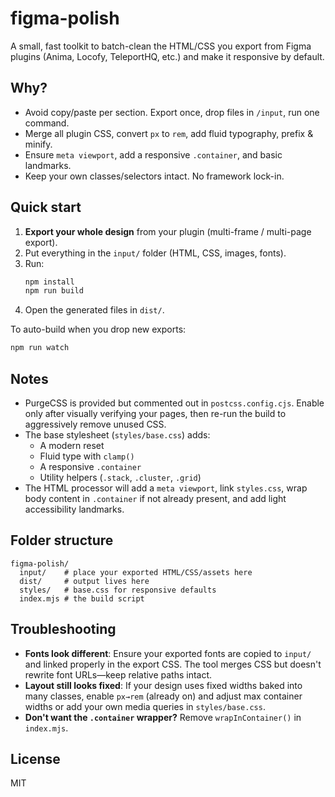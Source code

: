 # figma-polish

A small, fast toolkit to batch-clean the HTML/CSS you export from Figma plugins (Anima, Locofy, TeleportHQ, etc.) and make it responsive by default.

## Why?
- Avoid copy/paste per section. Export once, drop files in `/input`, run one command.
- Merge all plugin CSS, convert `px` to `rem`, add fluid typography, prefix & minify.
- Ensure `meta viewport`, add a responsive `.container`, and basic landmarks.
- Keep your own classes/selectors intact. No framework lock-in.

## Quick start
1. **Export your whole design** from your plugin (multi-frame / multi-page export).
2. Put everything in the `input/` folder (HTML, CSS, images, fonts).
3. Run:
   ```bash
   npm install
   npm run build
   ```
4. Open the generated files in `dist/`.

To auto-build when you drop new exports:
```bash
npm run watch
```

## Notes
- PurgeCSS is provided but commented out in `postcss.config.cjs`. Enable only after visually verifying your pages, then re-run the build to aggressively remove unused CSS.
- The base stylesheet (`styles/base.css`) adds:
  - A modern reset
  - Fluid type with `clamp()`
  - A responsive `.container`
  - Utility helpers (`.stack`, `.cluster`, `.grid`)
- The HTML processor will add a `meta viewport`, link `styles.css`, wrap body content in `.container` if not already present, and add light accessibility landmarks.

## Folder structure
```
figma-polish/
  input/    # place your exported HTML/CSS/assets here
  dist/     # output lives here
  styles/   # base.css for responsive defaults
  index.mjs # the build script
```

## Troubleshooting
- **Fonts look different**: Ensure your exported fonts are copied to `input/` and linked properly in the export CSS. The tool merges CSS but doesn't rewrite font URLs—keep relative paths intact.
- **Layout still looks fixed**: If your design uses fixed widths baked into many classes, enable `px→rem` (already on) and adjust max container widths or add your own media queries in `styles/base.css`.
- **Don't want the `.container` wrapper?** Remove `wrapInContainer()` in `index.mjs`.

## License
MIT
